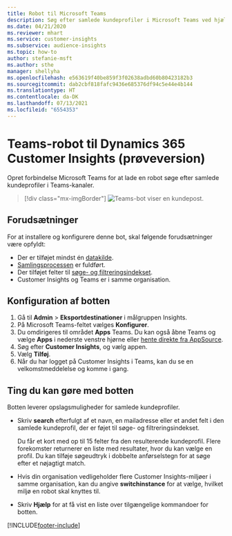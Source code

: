 ```yaml
---
title: Robot til Microsoft Teams
description: Søg efter samlede kundeprofiler i Microsoft Teams ved hjælp af en robot.
ms.date: 04/21/2020
ms.reviewer: mhart
ms.service: customer-insights
ms.subservice: audience-insights
ms.topic: how-to
author: stefanie-msft
ms.author: sthe
manager: shellyha
ms.openlocfilehash: e563619f40be859f3f02638adbd60b80423182b3
ms.sourcegitcommit: dab2cbf818fafc9436e685376df94c5e44e4b144
ms.translationtype: HT
ms.contentlocale: da-DK
ms.lasthandoff: 07/13/2021
ms.locfileid: "6554353"
---
```

# <a name="teams-bot-for-dynamics-365-customer-insights-preview"></a>Teams-robot til Dynamics 365 Customer Insights (prøveversion)

Opret forbindelse Microsoft Teams for at lade en robot søge efter samlede kundeprofiler i Teams-kanaler.

> [!div class="mx-imgBorder"]
> ![Teams-bot viser en kundepost.](media/teams-bot.png "Teams-bot viser en kundepost")

## <a name="prerequisites"></a>Forudsætninger

For at installere og konfigurere denne bot, skal følgende forudsætninger være opfyldt:

- Der er tilføjet mindst én [datakilde](data-sources.md).
- [Samlingsprocessen](data-unification.md) er fuldført.
- Der tilføjet felter til [søge- og filtreringsindekset](search-filter-index.md).
- Customer Insights og Teams er i samme organisation.

## <a name="configure-the-bot"></a>Konfiguration af botten

1. Gå til **Admin** > **Eksportdestinationer** i målgruppen Insights.
1. På Microsoft Teams-feltet vælges **Konfigurer**.
1. Du omdirigeres til området **Apps** Teams. Du kan også åbne Teams og vælge **Apps** i nederste venstre hjørne eller [hente direkte fra AppSource](https://go.microsoft.com/fwlink/?linkid=2124104).
1. Søg efter **Customer Insights**, og vælg appen.
1. Vælg **Tilføj**.
1. Når du har logget på Customer Insights i Teams, kan du se en velkomstmeddelelse og komme i gang.

## <a name="things-you-can-do-with-the-bot"></a>Ting du kan gøre med botten

Botten leverer opslagsmuligheder for samlede kundeprofiler.

- Skriv **search** efterfulgt af et navn, en mailadresse eller et andet felt i den samlede kundeprofil, der er føjet til søge- og filtreringsindekset.

  Du får et kort med op til 15 felter fra den resulterende kundeprofil. Flere forekomster returnerer en liste med resultater, hvor du kan vælge en profil. Du kan tilføje søgeudtryk i dobbelte anførselstegn for at søge efter et nøjagtigt match.

- Hvis din organisation vedligeholder flere Customer Insights-miljøer i samme organisation, kan du angive **switchinstance** for at vælge, hvilket miljø en robot skal knyttes til.

- Skriv **Hjælp** for at få vist en liste over tilgængelige kommandoer for botten.  


[!INCLUDE[footer-include](../includes/footer-banner.md)]